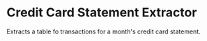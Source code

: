 # Credit Card Statement Extractor

Extracts a table fo transactions for a month's credit card statement.
